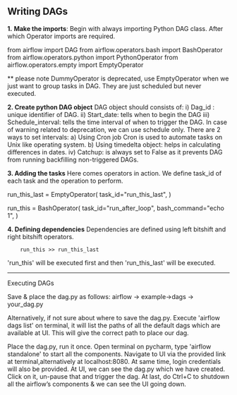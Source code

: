 
Writing DAGs
-----------------------------------------------------------------------------------------------------------------------------------------------
**1.**	**Make the imports**:
Begin with always importing Python DAG class. After which Operator imports are required.

from airflow import DAG
from airflow.operators.bash import BashOperator
from airflow.operators.python import PythonOperator
from airflow.operators.empty import EmptyOperator

** please note DummyOperator is deprecated, use EmptyOperator when we just want to group tasks in DAG. They are just scheduled but never executed.

**2.	Create python DAG object**
DAG object should consists of:
i)	Dag_id : unique identifier of DAG.
ii)	Start_date: tells when to begin the DAG
iii)	Schedule_interval: tells the time interval of when to trigger the DAG.
In case of warning related to deprecation, we can use schedule only.
There are 2 ways to set intervals:
a)	Using Cron job
Cron is used to automate tasks on Unix like operating system.
b)	Using timedelta object: helps in calculating differences in dates.
iv)	Catchup: is always set to False as it prevents DAG from running backfilling non-triggered DAGs.


**3.	Adding the tasks**
Here comes operators in action. We define task_id of each task and the operation to perform.

run_this_last = EmptyOperator(
    task_id="run_this_last",
)

run_this = BashOperator(
    task_id="run_after_loop",
    bash_command="echo 1",
)

**4.	Defining dependencies**
Dependencies are defined using left bitshift and right bitshift operators.
	
		run_this >> run_this_last

'run_this' will be executed first and then 'run_this_last' will be executed.

-----------------------------------------------------------------------------------------------------------------------------------------------
Executing DAGs

Save & place the dag.py as follows:  airflow -> example->dags -> your_dag.py

Alternatively, if not sure about where to save the dag.py. 
Execute 'airflow dags list' on terminal, it will list the paths of all the default dags which are available at UI.
This will give the correct path to place our dag.

Place the dag.py, run it once.
Open terminal on pycharm, type 'airflow standalone' to start all the components.
Navigate to UI via the provided link at terminal,alternatively at localhost:8080.
At same time, login credentials will also be provided.
At UI, we can see the dag.py which we have created. 
Click on it, un-pause that and trigger the dag.
At last, do Ctrl+C to shutdown all the airflow’s components & we can see the UI going down. 



